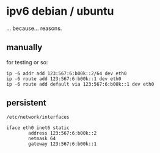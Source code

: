 # ipv6 debian / ubuntu

... because... reasons.

## manually

for testing or so:

```
ip -6 addr add 123:567:6:b00k::2/64 dev eth0
ip -6 route add 123:567:6:b00k::1 dev eth0
ip -6 route add default via 123:567:6:b00k::1 dev eth0
```

## persistent

`/etc/network/interfaces`

```
iface eth0 inet6 static
        address 123:567:6:b00k::2
        netmask 64
        gateway 123:567:6:b00k::1
```
